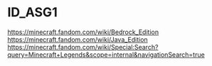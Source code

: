 # ID_ASG1
https://minecraft.fandom.com/wiki/Bedrock_Edition
https://minecraft.fandom.com/wiki/Java_Edition
https://minecraft.fandom.com/wiki/Special:Search?query=Minecraft+Legends&scope=internal&navigationSearch=true